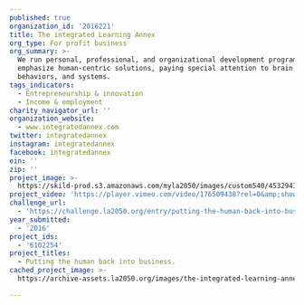 ```yaml
---
published: true
organization_id: '2016221'
title: The integrated Learning Annex
org_type: For profit business
org_summary: >-
  We run personal, professional, and organizational development programs that
  emphasize human-centric solutions, paying special attention to brain,
  behaviors, and systems.
tags_indicators:
  - Entrepreneurship & innovation
  - Income & employment
charity_navigator_url: ''
organization_website:
  - www.integratedannex.com
twitter: integratedannex
instagram: integratedannex
facebook: integratedannex
ein: ''
zip: ''
project_image: >-
  https://skild-prod.s3.amazonaws.com/myla2050/images/custom540/4532943913741-team90.JPG
project_video: 'https://player.vimeo.com/video/176509438?rel=0&amp;showinfo=0'
challenge_url:
  - 'https://challenge.la2050.org/entry/putting-the-human-back-into-business'
year_submitted:
  - '2016'
project_ids:
  - '6102254'
project_titles:
  - Putting the human back into business.
cached_project_image: >-
  https://archive-assets.la2050.org/images/the-integrated-learning-annex/skild-prod.s3.amazonaws.com/myla2050/images/custom540/4532943913741-team90.JPG

---
```

